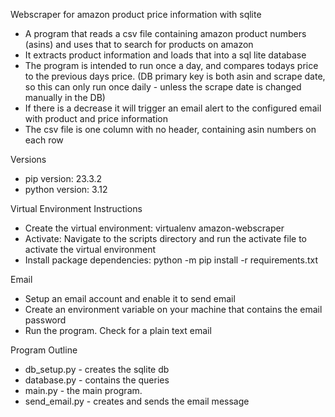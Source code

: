 Webscraper for amazon product price information with sqlite
 - A program that reads a csv file containing amazon product numbers (asins) and uses that to search for products on amazon
 - It extracts product information and loads that into a sql lite database
 - The program is intended to run once a day, and compares todays price to the previous days price. (DB primary key is both asin and scrape date, so this can only run once daily - unless the scrape date is changed manually in the DB)
 - If there is a decrease it will trigger an email alert to the configured email with product and price information
 - The csv file is one column with no header, containing asin numbers on each row

Versions
- pip version: 23.3.2
- python version: 3.12
  
Virtual Environment Instructions
 - Create the virtual environment: virtualenv amazon-webscraper
 - Activate: Navigate to the scripts directory and run the activate file to activate the virtual environment
 - Install package dependencies: python -m pip install -r requirements.txt

Email
 - Setup an email account and enable it to send email
 - Create an environment variable on your machine that contains the email password
 - Run the program. Check for a plain text email

Program Outline
 - db_setup.py - creates the sqlite db
 - database.py - contains the queries
 - main.py - the main program. 
 - send_email.py - creates and sends the email message
  

